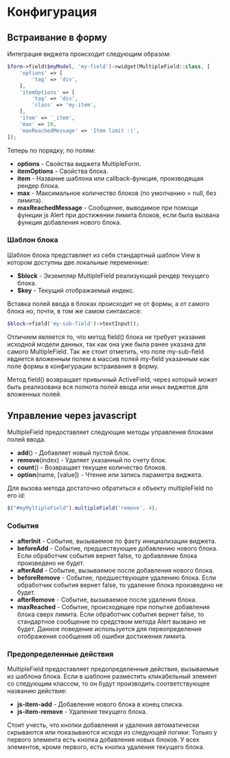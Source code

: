 # Конфигурация

## Встраивание в форму

Интеграция виджета происходит следующим образом:

```php
$form->field($myModel, 'my-field')->widget(MultipleField::class, [
    'options' => [
        'tag' => 'div',
    ],
    'itemOptions' => [
        'tag' => 'div',
        'class' => 'my-item',
    ],
    'item' => '_item',
    'max' => 10,
    'maxReachedMessage' => 'Item limit :(',
]);
```

Теперь по порядку, по полям:

* **options** - Свойства виджета MultipleForm.
* **itemOptions** - Свойства блока.
* **item** - Название шаблона или callback-функция, производящая рендер блока.
* **max** - Максимальное количество блоков (по умолчанию = null, без лимита).
* **maxReachedMessage** - Сообщение, выводимое при помощи функции js Alert при достижении лимита блоков, если была
вызвана функция добавления нового блока.

### Шаблон блока

Шаблон блока представляет из себя стандартный шаблон View в котором доступны две локальные переменные:

* **$block** - Экземпляр MultipleField реализующий рендер текущего блока.
* **$key** - Текущий отображаемый индекс.

Вставка полей ввода в блоках происходит не от формы, а от самого блока но, почти, в том же самом синтаксисе:

```php
$block->field('my-sub-field')->textInput();
```

Отличием является то, что метод field() блока не требует указания исходной модели данных, так как она уже была ранее указана для самого
MultipleField. Так же стоит отметить, что поле my-sub-field явдяется вложенным полем в массив полей my-field указанным
как поле формы в конфигурации встраивания в форму.

Метод field() возвращает привычный ActiveField, через который может быть реализована вся полнота полей ввода или иных
виджетов для вложенных полей.

## Управление через javascript

MultipleField предоставляет следующие методы управления блоками полей ввода.

* **add**() - Добавляет новый пустой блок.
* **remove**(index) - Удаляет указанный по счету блок.
* **count**() - Возвращает текущее количество блоков.
* **option**(name, [value]) - Чтение или запись параметра виджета.

Для вызова метода достаточно обратиться к объекту multipleField по его id:

```javascript
$("#myMyltipleField").multipleField('remove', 4);
```

### События

* **afterInit** - Событие, вызываемое по факту инициализации виджета.
* **beforeAdd** - Событие, предшествующее добавлению нового блока. Если обработчик события вернет false, то добавление
блока произведено не будет.
* **afterAdd** - Событие, вызываемое после добавления нового блока.
* **beforeRemove** - Событие, предшествующее удалению блока. Если обработчик события вернет false, то удаление блока
произведено не будет.
* **afterRemove** - Событие, вызываемое после удаления блока.
* **maxReached** - Событие, происходящее при попытке добавления блока сверх лимита. Если обработчик события вернет false,
то стандартное сообщение по средством метода Alert вызвано не будет. Данное поведение используется для переопределения
отображения сообщения об ошибки достижения лимита.

### Предопределенные действия

MultipleField предоставляет предопределенные действия, вызываемые из шаблона блока. Если в шаблоне разместить кликабельный
элемент со следующим классом, то он будут производить соответствующее названию действие:

* **js-item-add** - Добавление нового блока в конец списка.
* **js-item-remove** - Удаление текущего блока.

Стоит учесть, что кнопки добавления и удаления автоматически скрываются или показываются исходя из следующей логики:
Только у первого элемента есть кнопка добавления новых блоков. У всех элементов, кроме первого, есть кнопка удаления
текущего блока.